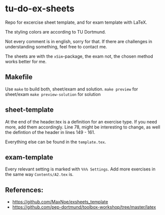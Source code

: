 # tu-do-ex-sheets
Repo for excercise sheet template, and for exam template with LaTeX.

The styling colors are according to TU Dortmund.

Not every comment is in english, sorry for that.
If there are challenges in understanding something, feel free to contact me.

The sheets are with the `xSim`-package, the exam not,
the chosen method works better for me.


## Makefile
Use `make` to build both, sheet/exam and solution.
`make preview` for sheet/exam
`make preview-solution` for solution

## sheet-template
At the end of the header.tex is a definition for an exercise type.
If you need more, add them accordingly.
Line 78, might be interesting to change,
as well the defintion of the header in lines 149 - 161.

Everything else can be found in the `template.tex`.

## exam-template
Every relevant setting is marked with `%%% Settings`.
Add more exercises in the same way `Contents/A2.tex` is.

## References:
- https://github.com/MaxNoe/exsheets_template
- https://github.com/pep-dortmund/toolbox-workshop/tree/master/latex
